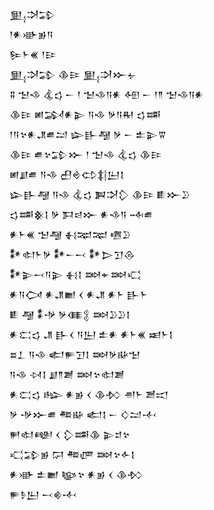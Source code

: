 <div class='block'>
<div class='line'>𒅅𒋫𒁉</div>
<div class='line'>𒁹𒀭𒀝𒂊𒀀</div>
<div class='line'>𒌉𒈨𒌍 𒁹𒄿</div>
<div class='line'>𒅅𒋫𒁉 𒆠𒄿 𒅅𒋫𒁍𒉡</div>
<div class='line'>𒐉 𒈠𒈾 𒆬𒌓 𒀸 𒁹 𒈠𒈾𒀀𒀭 𒅇 𒀸 𒁹𒈫 𒈠𒈾𒀀𒀭</div>
<div class='line'>𒆠𒄿 𒅖𒋆𒀭𒉌 𒀀𒈾 𒃻𒀀𒊑 𒌓𒌁</div>
<div class='line'>𒁹𒀀𒆳𒀭𒂗𒌑𒁺 𒇽𒃲𒆷 𒃻 𒀸 𒉺𒉌𒐊</div>
<div class='line'>𒆠𒄿 𒌑𒆳𒁉𒁍 𒁹 𒈠𒈾 𒆬𒌓 𒆠𒄿</div>
<div class='line'>𒅖𒋗𒌑 𒀀𒈾 𒌷𒄴𒌌𒈭𒌨𒋙</div>
<div class='line'>𒇽𒃲𒆷 𒀀𒈾 𒆬𒌓 𒀉𒋫𒁷 𒆠𒄿 𒀾𒁍𒊒</div>
<div class='line'>𒌓𒌁𒆜𒋙 𒃻 𒁕𒁀𒁍 𒀭𒈾𒀀 𒁄𒌑</div>
<div class='line'>𒀭𒈨𒌍 𒈠𒆷 𒈬𒉈𒉈 𒍠𒊒</div>
<div class='line'>𒀯𒊕𒈨𒃻 𒀯𒀸𒁁 𒀯𒆕𒋛𒁲</div>
<div class='line'>𒀯𒉌𒁁𒀀𒉌 𒈬𒋙 𒇷𒄬𒇷𒄣</div>
<div class='line'>𒀭𒀀𒉏 𒀭𒂗𒆤 𒌋 𒀭𒂗 𒀭𒈨 𒃲𒈨</div>
<div class='line'>𒀾 𒆷 𒀮𒋩 𒃻𒈪𒉭 𒇷𒊒𒊒𒋙</div>
<div class='line'>𒀭𒀫𒌓 𒂗 𒃲𒌋 𒀀𒌨 𒉺𒀭 𒀭𒈨𒌍 𒀜𒈨𒋙</div>
<div class='line'>𒊺𒁇 𒀀𒈾 𒅗𒊓𒋛𒋙 𒇷𒃻𒄫𒈠</div>
<div class='line'>𒀀𒈾 𒀴𒋙 𒋗𒈫𒋢 𒇷𒆳𒊕𒋢</div>
<div class='line'>𒀭𒀫𒌓 𒈗 𒀭𒂊 𒌋 𒆠𒁴 𒉣𒈨 𒍪𒀊</div>
<div class='line'>𒃻 𒋩𒁍𒌑 𒍣𒄫 𒅗𒋙 𒀸 𒄭𒁺𒋾</div>
<div class='line'>𒂍𒊕𒅍 𒌋 𒁷𒌁𒆠 𒉌𒄑𒆳</div>
<div class='line'>𒄣𒁉𒂊 𒁶 𒍣𒂇 𒇷𒆳𒅆𒋙</div>
<div class='line'>𒀭𒀝 𒉺𒆤 𒆧𒆳 𒀭𒂊 𒌋 𒆠𒁴</div>
<div class='line'>𒊓𒊩𒌨 𒁁𒄯𒋾</div>
</div>